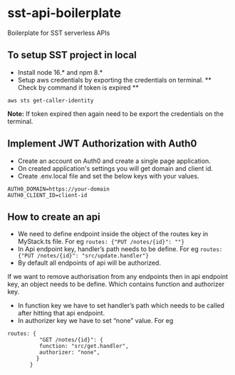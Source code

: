 # sst-api-boilerplate
Boilerplate for SST serverless APIs

## To setup SST project in local 
  - Install node 16.* and npm 8.*
  - Setup aws credentials by exporting the credentials on terminal.
** Check by command if token is expired **
```
aws sts get-caller-identity
```
**Note:** If token expired then again need to be export the credentials on the terminal.

## Implement JWT Authorization with Auth0
  - Create an account on Auth0 and create a single page application. 
  - On created application's settings you will get domain and client id.
  - Create .env.local file and set the below keys with your values.
```
AUTH0_DOMAIN=https://your-domain
AUTH0_CLIENT_ID=client-id
```
## How to create an api 
  - We need to define endpoint inside the object of the routes key in MyStack.ts file.
    For eg `routes: {"PUT /notes/{id}": ""}`
  - In Api endpoint key, handler’s path needs to be define. 
    For eg `routes: {"PUT /notes/{id}": "src/update.handler"}`
  - By default all endpoints of api will be authorized.
  
If we want to remove authorisation from any endpoints then in api endpoint key, an object needs to be define.
Which contains function and authorizer key.
  - In function key we have to set handler’s path which needs to be called after hitting that api endpoint.
  - In authorizer key we have to set “none” value. 
For eg 
```
routes: {
          "GET /notes/{id}": {
          function: "src/get.handler",
          authorizer: "none",
         }
       }
```
